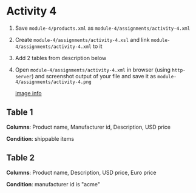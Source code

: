 # Activity 4

1. Save `module-4/products.xml` as `module-4/assignments/activity-4.xml`
2. Create `module-4/assignments/activity-4.xsl` and link `module-4/assignments/activity-4.xml` to it
3. Add 2 tables from description below
4. Open `module-4/assignments/activity-4.xml` in browser (using `http-server`) and screenshot output of your file and save it as `module-4/assignments/activity-4.png`

    [image info](../assignments/activity-4.png)


## Table 1

**Columns**: Product name, Manufacturer id, Description, USD price

**Condition**: shippable items

## Table 2

**Columns**: Product name, Description, USD price, Euro price

**Condition**: manufacturer id is "acme"
